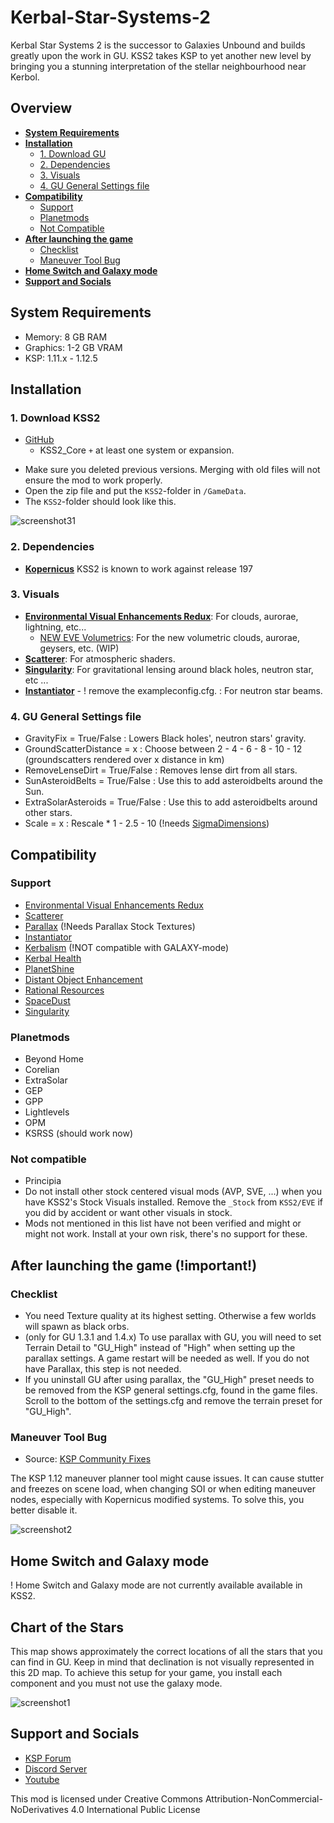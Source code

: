 # Kerbal-Star-Systems-2

Kerbal Star Systems 2 is the successor to Galaxies Unbound and builds greatly upon the work in GU.  KSS2 takes KSP to yet another new level by bringing you a stunning interpretation of the stellar neighbourhood near Kerbol.


## Overview
   - [**System Requirements**](https://github.com/StarCrusher96/Kerbal-Star-Systems-2/blob/main/README.md#system-requirements)
   - [**Installation**](https://github.com/StarCrusher96/Kerbal-Star-Systems-2/blob/main/README.md#installation)
      - [1. Download GU](https://github.com/StarCrusher96/Kerbal-Star-Systems-2/blob/main/README.md#1-download-gu)
      - [2. Dependencies](https://github.com/StarCrusher96/Kerbal-Star-Systems-2/blob/main/README.md#2-dependencies)
      - [3. Visuals](https://github.com/StarCrusher96/Kerbal-Star-Systems-2/blob/main/README.md#3-visuals)
      - [4. GU General Settings file](https://github.com/StarCrusher96/Kerbal-Star-Systems-2/blob/main/README.md#4-gu-general-settings-file)
   - [**Compatibility**](https://github.com/StarCrusher96/Kerbal-Star-Systems-2/blob/main/README.md#compatibility)
      - [Support](https://github.com/StarCrusher96/Kerbal-Star-Systems-2/blob/main/README.md#support)
      - [Planetmods](https://github.com/StarCrusher96/Kerbal-Star-Systems-2/blob/main/README.md#planetmods)
      - [Not Compatible](https://github.com/StarCrusher96/Kerbal-Star-Systems-2/blob/main/README.md#not-compatible)
   - [**After launching the game**](https://github.com/StarCrusher96/Kerbal-Star-Systems-2/blob/main/README.md#after-launching-the-game-important)
      - [Checklist](https://github.com/StarCrusher96/Kerbal-Star-Systems-2/blob/main/README.md#checklist)
      - [Maneuver Tool Bug](https://github.com/StarCrusher96/Kerbal-Star-Systems-2/blob/main/README.md#maneuver-tool-bug)
   - [**Home Switch and Galaxy mode**](https://github.com/StarCrusher96/Kerbal-Star-Systems-2/blob/main/README.md#home-switch-and-galaxy-mode)
   - [**Support and Socials**](https://github.com/StarCrusher96/Kerbal-Star-Systems-2/blob/main/README.md#support-and-socials)


##


## System Requirements
   * Memory: 8 GB RAM
   * Graphics: 1-2 GB VRAM
   * KSP: 1.11.x - 1.12.5
   
   
## Installation 
### 1. Download KSS2    
  - [GitHub](https://github.com/StarCrusher96/Kerbal-Star-Systems-2/releases) 
       - KSS2_Core `+` at least one system or expansion.
  * Make sure you deleted previous versions. Merging with old files will not ensure the mod to work properly.
  * Open the zip file and put the `KSS2`-folder in `/GameData`.
  * The `KSS2`-folder should look like this.


![screenshot31](https://cdn.discordapp.com/attachments/527312285497032728/1060298195688755302/image.png)


### 2. Dependencies
 * [**Kopernicus**](https://github.com/kopernicus/kopernicus/releases) KSS2 is known to work against release 197
 
### 3. Visuals  
   * [**Environmental Visual Enhancements Redux**](https://github.com/LGhassen/EnvironmentalVisualEnhancements/releases/): For clouds, aurorae, lightning, etc...
       - [NEW EVE Volumetrics](https://github.com/ProximaCentauri-star/Galaxies-Unbound-EVE-Volumetric/releases): For the new volumetric clouds, aurorae, geysers, etc. (WIP)
   * [**Scatterer**](https://github.com/LGhassen/Scatterer/releases): For atmospheric shaders.
   * [**Singularity**](https://github.com/LGhassen/Singularity/releases): For gravitational lensing around black holes, neutron star, etc ...
   * [**Instantiator**](https://forum.kerbalspaceprogram.com/index.php?/topic/168992-13x-instantiator/) - ! remove the exampleconfig.cfg. : For neutron star beams.
   
### 4. GU General Settings file 
   - GravityFix = True/False : Lowers Black holes', neutron stars' gravity.
   - GroundScatterDistance = x : Choose between 2 - 4 - 6 - 8 - 10 - 12 (groundscatters rendered over x distance in km)
   - RemoveLenseDirt = True/False : Removes lense dirt from all stars.
   - SunAsteroidBelts = True/False : Use this to add asteroidbelts around the Sun.
   - ExtraSolarAsteroids = True/False : Use this to add asteroidbelts around other stars.
   - Scale = x : Rescale * 1 - 2.5 - 10 (!needs [SigmaDimensions](https://github.com/Sigma88/Sigma-Dimensions/releases))


## Compatibility  
### Support 
   - [Environmental Visual Enhancements Redux](https://forum.kerbalspaceprogram.com/index.php?/topic/196411-19-112x-eve-redux-performance-enhanced-eve-maintenance-v11171-09092022/) 
   - [Scatterer](https://forum.kerbalspaceprogram.com/index.php?/topic/103963-wip19x-112x-scatterer-atmospheric-scattering-00838-14082022-scattering-improvements-in-game-atmo-generation-and-multi-sun-support/#:~:text=Scatterer%20is%20a%20graphical%20mod,Atmospheric%20scattering)
   - [Parallax](https://forum.kerbalspaceprogram.com/index.php?/topic/209714-112x-parallax-pbr-terrain-and-surface-objects-202/) (!Needs Parallax Stock Textures)
   - [Instantiator](https://forum.kerbalspaceprogram.com/index.php?/topic/168992-13x-instantiator/)
   - [Kerbalism](https://forum.kerbalspaceprogram.com/index.php?/topic/190382-15-110-kerbalism-311/) (!NOT compatible with GALAXY-mode)
   - [Kerbal Health](https://forum.kerbalspaceprogram.com/index.php?/topic/155313-18-kerbal-health-163-2022-12-25/)
   - [PlanetShine](https://forum.kerbalspaceprogram.com/index.php?/topic/173138-112x-planetshine-0266-feb-22-2022/)
   - [Distant Object Enhancement](https://forum.kerbalspaceprogram.com/index.php?/topic/189759-18-112x-distant-object-enhancement-continued-v2031-29-september-2021/)
   - [Rational Resources](https://forum.kerbalspaceprogram.com/index.php?/topic/184875-rational-resources-142-dec-25-2022/) 
   - [SpaceDust](https://github.com/Vexxel/SpaceDustUnbound/releases) 
   - [Singularity](https://github.com/LGhassen/Singularity/releases)

### Planetmods
   - Beyond Home
   - Corelian
   - ExtraSolar
   - GEP
   - GPP
   - Lightlevels 
   - OPM
   - KSRSS (should work now)

### Not compatible
   - Principia
   - Do not install other stock centered visual mods (AVP, SVE, ...) when you have KSS2's Stock Visuals installed. Remove the `_Stock` from `KSS2/EVE` if you did by accident or want other visuals in stock.
   - Mods not mentioned in this list have not been verified and might or might not work. Install at your own risk, there's no support for these.


## After launching the game (!important!)
### Checklist
  * You need Texture quality at its highest setting. Otherwise a few worlds will spawn as black orbs. 
  * (only for GU 1.3.1 and 1.4.x) To use parallax with GU, you will need to set Terrain Detail to "GU_High" instead of "High" when setting up the parallax settings. A game restart will be needed as well.  If you do not have Parallax, this step is not needed.
  * If you uninstall GU after using parallax, the "GU_High" preset needs to be removed from the KSP general settings.cfg, found in the game files. Scroll to the bottom of the settings.cfg and remove the terrain preset for "GU_High".

### Maneuver Tool Bug
   * Source: [KSP Community Fixes](https://forum.kerbalspaceprogram.com/index.php?/topic/204002-18-112-kspcommunityfixes-bugfixes-and-qol-tweaks/) 
   
The KSP 1.12 maneuver planner tool might cause issues. It can cause stutter and freezes on scene load, when changing SOI or when editing maneuver nodes, especially with Kopernicus modified systems. To solve this, you better disable it. 

  ![screenshot2](https://raw.githubusercontent.com/KSPModdingLibs/KSPCommunityFixes/master/Screenshots/settings.gif)


## Home Switch and Galaxy mode
  ! Home Switch and Galaxy mode are not currently available available in KSS2. 

## Chart of the Stars

This map shows approximately the correct locations of all the stars that you can find in GU. 
Keep in mind that declination is not visually represented in this 2D map. To achieve this setup for your game, you install each component and you must not use the galaxy mode.

  ![screenshot1](https://cdn.discordapp.com/attachments/609407811277029406/790561074230460436/GU_Star_Map1.1.png)


## Support and Socials
  - [KSP Forum](https://forum.kerbalspaceprogram.com/index.php?/topic/198895-111x-112x-galaxies-unbound-a-stellar-odyssey%E2%84%A2-14-04-jan-2023/)  
  - [Discord Server](https://discord.gg/acUttYPXd5)
  - [Youtube](https://www.youtube.com/channel/UCrEUo4-6hNuVxUPEKNv8EcA)  


This mod is licensed under Creative Commons Attribution-NonCommercial-NoDerivatives 4.0 International Public License
